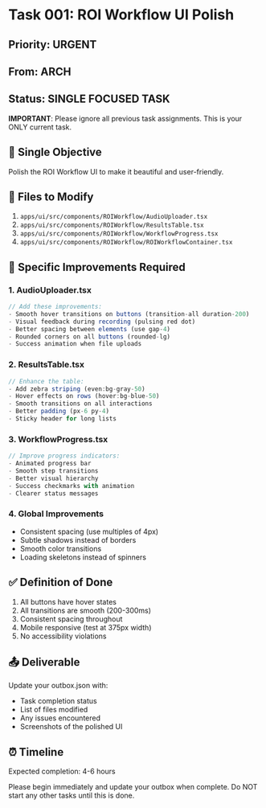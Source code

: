 # Task 001: ROI Workflow UI Polish

## Priority: URGENT
## From: ARCH
## Status: SINGLE FOCUSED TASK

**IMPORTANT**: Please ignore all previous task assignments. This is your ONLY current task.

## 🎯 Single Objective

Polish the ROI Workflow UI to make it beautiful and user-friendly.

## 📁 Files to Modify

1. `apps/ui/src/components/ROIWorkflow/AudioUploader.tsx`
2. `apps/ui/src/components/ROIWorkflow/ResultsTable.tsx`
3. `apps/ui/src/components/ROIWorkflow/WorkflowProgress.tsx`
4. `apps/ui/src/components/ROIWorkflow/ROIWorkflowContainer.tsx`

## 🔧 Specific Improvements Required

### 1. AudioUploader.tsx
```typescript
// Add these improvements:
- Smooth hover transitions on buttons (transition-all duration-200)
- Visual feedback during recording (pulsing red dot)
- Better spacing between elements (use gap-4)
- Rounded corners on all buttons (rounded-lg)
- Success animation when file uploads
```

### 2. ResultsTable.tsx
```typescript
// Enhance the table:
- Add zebra striping (even:bg-gray-50)
- Hover effects on rows (hover:bg-blue-50)
- Smooth transitions on all interactions
- Better padding (px-6 py-4)
- Sticky header for long lists
```

### 3. WorkflowProgress.tsx
```typescript
// Improve progress indicators:
- Animated progress bar
- Smooth step transitions
- Better visual hierarchy
- Success checkmarks with animation
- Clearer status messages
```

### 4. Global Improvements
- Consistent spacing (use multiples of 4px)
- Subtle shadows instead of borders
- Smooth color transitions
- Loading skeletons instead of spinners

## ✅ Definition of Done

1. All buttons have hover states
2. All transitions are smooth (200-300ms)
3. Consistent spacing throughout
4. Mobile responsive (test at 375px width)
5. No accessibility violations

## 📤 Deliverable

Update your outbox.json with:
- Task completion status
- List of files modified
- Any issues encountered
- Screenshots of the polished UI

## ⏰ Timeline

Expected completion: 4-6 hours

Please begin immediately and update your outbox when complete. Do NOT start any other tasks until this is done.